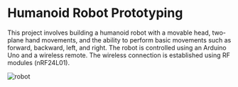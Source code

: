 # Humanoid Robot Prototyping
This project involves building a humanoid robot with a movable head, two-plane hand movements, and the ability to perform basic movements such as forward, backward, left, and right. The robot is controlled using an Arduino Uno and a wireless remote. The wireless connection is established using RF modules (nRF24L01).



![robot](https://github.com/shryam102/Humanoid-Robot/assets/78613519/b5a9b26d-65fa-4e59-9874-8867368c919e)
